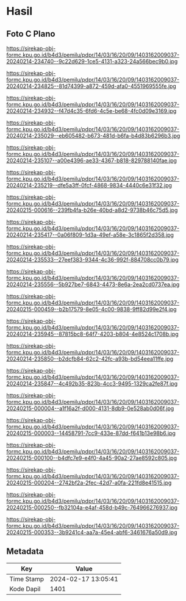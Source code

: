 # Hasil

## Foto C Plano

https://sirekap-obj-formc.kpu.go.id/b4d3/pemilu/pdpr/14/03/16/20/09/1403162009037-20240214-234740--9c22d629-1ce5-4131-a323-24a566bec9b0.jpg

https://sirekap-obj-formc.kpu.go.id/b4d3/pemilu/pdpr/14/03/16/20/09/1403162009037-20240214-234825--81d74399-a872-459d-afa0-4551969555fe.jpg

https://sirekap-obj-formc.kpu.go.id/b4d3/pemilu/pdpr/14/03/16/20/09/1403162009037-20240214-234932--f47d4c35-6fd6-4c5e-be68-4fc0d09e3169.jpg

https://sirekap-obj-formc.kpu.go.id/b4d3/pemilu/pdpr/14/03/16/20/09/1403162009037-20240214-235029--eb605482-b673-481d-b6fa-b4d83b6296b3.jpg

https://sirekap-obj-formc.kpu.go.id/b4d3/pemilu/pdpr/14/03/16/20/09/1403162009037-20240214-235107--a00e4396-ae33-4367-b818-829788140fae.jpg

https://sirekap-obj-formc.kpu.go.id/b4d3/pemilu/pdpr/14/03/16/20/09/1403162009037-20240214-235219--dfe5a3ff-0fcf-4868-9834-4440c6e31f32.jpg

https://sirekap-obj-formc.kpu.go.id/b4d3/pemilu/pdpr/14/03/16/20/09/1403162009037-20240215-000616--239fb4fa-b26e-40bd-a8d2-9738b46c75d5.jpg

https://sirekap-obj-formc.kpu.go.id/b4d3/pemilu/pdpr/14/03/16/20/09/1403162009037-20240214-235417--0a06f809-1d3a-49ef-a58e-3c1865f2d358.jpg

https://sirekap-obj-formc.kpu.go.id/b4d3/pemilu/pdpr/14/03/16/20/09/1403162009037-20240214-235533--27eef383-9344-4c36-992f-884708cc0b79.jpg

https://sirekap-obj-formc.kpu.go.id/b4d3/pemilu/pdpr/14/03/16/20/09/1403162009037-20240214-235556--5b927be7-6843-4473-8e6a-2ea2cd0737ea.jpg

https://sirekap-obj-formc.kpu.go.id/b4d3/pemilu/pdpr/14/03/16/20/09/1403162009037-20240215-000459--b2b17579-8e05-4c00-9838-9ff82d99e2f4.jpg

https://sirekap-obj-formc.kpu.go.id/b4d3/pemilu/pdpr/14/03/16/20/09/1403162009037-20240214-235945--87815bc8-64f7-4203-b804-4e8524c1708b.jpg

https://sirekap-obj-formc.kpu.go.id/b4d3/pemilu/pdpr/14/03/16/20/09/1403162009037-20240214-235850--b2dcfb84-62c2-42fc-a93b-bd54eea11ffe.jpg

https://sirekap-obj-formc.kpu.go.id/b4d3/pemilu/pdpr/14/03/16/20/09/1403162009037-20240214-235847--4c492b35-823b-4cc3-9495-1329ca2fe87f.jpg

https://sirekap-obj-formc.kpu.go.id/b4d3/pemilu/pdpr/14/03/16/20/09/1403162009037-20240215-000004--a1f16a2f-d000-4131-8db9-0e528ab0d06f.jpg

https://sirekap-obj-formc.kpu.go.id/b4d3/pemilu/pdpr/14/03/16/20/09/1403162009037-20240215-000003--14458791-7cc9-433e-87dd-f641b13e98b6.jpg

https://sirekap-obj-formc.kpu.go.id/b4d3/pemilu/pdpr/14/03/16/20/09/1403162009037-20240215-000100--b4dfc7e9-e4f0-4a45-90a2-27ae8592c805.jpg

https://sirekap-obj-formc.kpu.go.id/b4d3/pemilu/pdpr/14/03/16/20/09/1403162009037-20240215-000204--2742bf2a-2fec-42d7-a0fa-221fd8e41515.jpg

https://sirekap-obj-formc.kpu.go.id/b4d3/pemilu/pdpr/14/03/16/20/09/1403162009037-20240215-000250--fb32104a-e4af-458d-b49c-764966276937.jpg

https://sirekap-obj-formc.kpu.go.id/b4d3/pemilu/pdpr/14/03/16/20/09/1403162009037-20240215-000353--3b9241c4-aa7a-45e4-abf6-3461676a50d9.jpg


## Metadata

| Key        | Value               |
| ---------- | ------------------- |
| Time Stamp | 2024-02-17 13:05:41 |
| Kode Dapil | 1401                |



